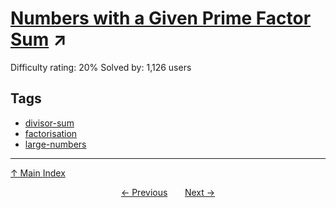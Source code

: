 # [Numbers with a Given Prime Factor Sum](https://projecteuler.net/problem=618) ↗️

Difficulty rating: 20%
Solved by: 1,126 users
## Tags

- [divisor-sum](../tags/divisor-sum.md)
- [factorisation](../tags/factorisation.md)
- [large-numbers](../tags/large-numbers.md)



---

[↑ Main Index](../README.md)


<div align=center><a href='617.md'>← Previous</a> &nbsp;&nbsp; &nbsp;&nbsp;  <a href='619.md'>Next →</a></div>
